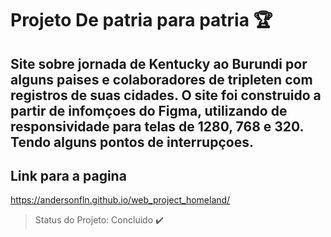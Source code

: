 # Projeto De patria para patria :trophy:



## Site sobre jornada de Kentucky ao Burundi por alguns paises e colaboradores de tripleten com registros de suas cidades. O site foi construido a partir de infomçoes do Figma, utilizando de responsividade para telas de 1280, 768 e 320. Tendo alguns pontos de interrupçoes. 

## Link para a pagina 

https://andersonfln.github.io/web_project_homeland/

> Status do Projeto: Concluido :heavy_check_mark:

